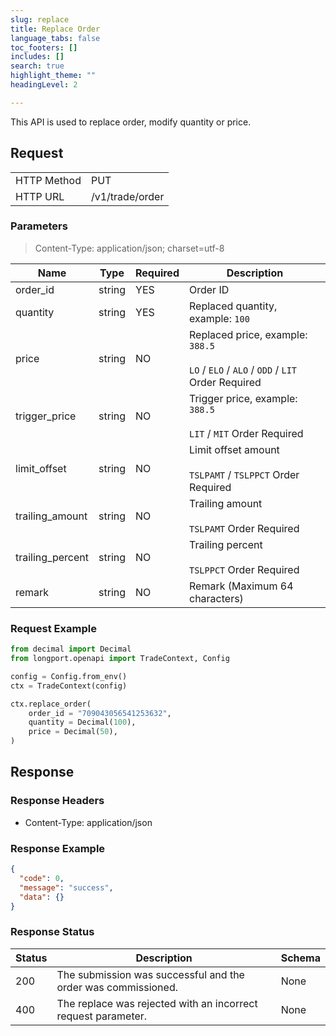 ```yaml
---
slug: replace
title: Replace Order 
language_tabs: false
toc_footers: []
includes: []
search: true
highlight_theme: ""
headingLevel: 2

---
```


This API is used to replace order, modify quantity or price.

<SDKLinks module="trade" klass="TradeContext" method="replace_order" />

## 

## Request

<table className="http-basic">
<tbody>
<tr><td className="http-basic-key">HTTP Method</td><td>PUT</td></tr>
<tr><td className="http-basic-key">HTTP URL</td><td>/v1/trade/order 
</td></tr>
</tbody>
</table>

### Parameters

> Content-Type: application/json; charset=utf-8

| Name | Type | Required | Description |
|---|---|---|---|
| order_id | string | YES | Order ID |
| quantity | string | YES | Replaced quantity, example: `100` |
| price | string | NO | Replaced price, example: `388.5`<br/><br/> `LO` / `ELO` / `ALO` / `ODD` / `LIT` Order Required |
| trigger_price | string | NO | Trigger price, example: `388.5`<br/><br/> `LIT` / `MIT` Order Required |
| limit_offset | string | NO | Limit offset amount<br/><br/> `TSLPAMT` / `TSLPPCT` Order Required |
| trailing_amount | string | NO | Trailing amount<br/><br/> `TSLPAMT` Order Required |
| trailing_percent | string | NO | Trailing percent<br/><br/> `TSLPPCT` Order Required |
| remark | string | NO | Remark (Maximum 64 characters) |

### Request Example

```python
from decimal import Decimal
from longport.openapi import TradeContext, Config

config = Config.from_env()
ctx = TradeContext(config)

ctx.replace_order(
    order_id = "709043056541253632",
    quantity = Decimal(100),
    price = Decimal(50),
)
```

## Response

### Response Headers

- Content-Type: application/json

### Response Example

```json
{
  "code": 0,
  "message": "success",
  "data": {}
}
```

### Response Status

| Status | Description | Schema |
|---|---|---|
| 200 | The submission was successful and the order was commissioned. | None |
| 400 | The replace was rejected with an incorrect request parameter. | None |

<aside className="success">
</aside>

